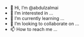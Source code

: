 - 👋 Hi, I’m @abdulzalmai
- 👀 I’m interested in ...
- 🌱 I’m currently learning ...
- 💞️ I’m looking to collaborate on ...
- 📫 How to reach me ...

<!---
abdulzalmai/abdulzalmai is a ✨ special ✨ repository because its `README.md` (this file) appears on your GitHub profile.
You can click the Preview link to take a look at your changes.
--->
